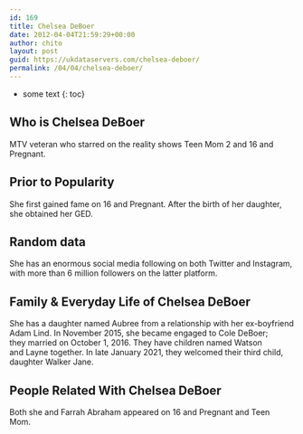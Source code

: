 ```yaml
---
id: 169
title: Chelsea DeBoer
date: 2012-04-04T21:59:29+00:00
author: chito
layout: post
guid: https://ukdataservers.com/chelsea-deboer/
permalink: /04/04/chelsea-deboer/
---
```


* some text
{: toc}


## Who is  Chelsea DeBoer
                  
                  
                  
MTV veteran who starred on the reality shows Teen Mom 2 and 16 and Pregnant.
                  
                
                
                
## Prior to Popularity 
                  
                  
                  
She first gained fame on 16 and Pregnant. After the birth of her daughter, she obtained her GED. 
                  
                
                
                
## Random data 
                  
                  
                  
She has an enormous social media following on both Twitter and Instagram, with more than 6 million followers on the latter platform.
                  
                
                
                
## Family & Everyday Life of Chelsea DeBoer
                  
                  
                  
She has a daughter named Aubree from a relationship with her ex-boyfriend Adam Lind. In November 2015, she became engaged to Cole DeBoer; they married on October 1, 2016. They have children named Watson and Layne together. In late January 2021, they welcomed their third child, daughter Walker Jane. 
                  
                
                
                
## People Related With  Chelsea DeBoer
                  
                  
                  
Both she and Farrah Abraham appeared on 16 and Pregnant and Teen Mom. 
                  
                
              
            
          
          
          
    
    
  
